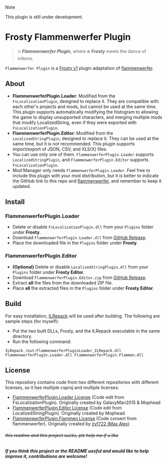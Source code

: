 > [!NOTE]
> This plugin is still under development.  
  
  
# Frosty Flammenwerfer Plugin
> 🔥 ***Flammenwerfer Plugin***, where ❄️ ***Frosty*** meets the dance of inferno.

`Flammenwerfer Plugin` is a [Frosty v1](https://github.com/CadeEvs/FrostyToolsuite) plugin adaptation of [flammenwerfer](https://github.com/BF1CHS/flammenwerfer/).

## About
- **FlammenwerferPlugin.Loader**: Modified from the `FsLocalizationPlugin`, designed to replace it. They are compatible with each other's projects and mods, but cannot be used at the same time. This plugin supports automatically modifying the histogram to allowing the game to display unsupported characters, and merging multiple mods that modify LocalizedString, even if they were exported with `FsLocalizationPlugin`.
- **FlammenwerferPlugin.Editor**: Modified from the `LocalizedStringPlugin`, designed to replace it. They can be used at the same time, but it is not recommended. This plugin supports import/export of JSON, CSV, and XLS(X) files.
- You can use only one of them. `FlammenwerferPlugin.Loader` supports `LocalizedStringPlugin`, and `FlammenwerferPlugin.Editor` supports `FsLocalizationPlugin`.
- Mod Manager only needs `FlammenwerferPlugin.Loader`. Feel free to include this plugin with your mod distribution, but it is better to indicate the GitHub link to this repo and [flammenwerfer](https://github.com/BF1CHS/flammenwerfer/), and remember to keep it updated.

## Install
### FlammenwerferPlugin.Loader
- Delete or disable `FsLocalizationPlugin.dll` from your `Plugins` folder under **Frosty**.
- Download `FlammenwerferPlugin.Loader.dll` from [GitHub Release](https://github.com/shoushou1106/FrostyFlammenwerferPlugin/releases).
- Place the downloaded file in the `Plugins` folder under **Frosty**.
### FlammenwerferPlugin.Editor
- **(Optional)** Delete or disable `LocalizedStringPlugin.dll` from your `Plugins` folder under **Frosty Editor**.
- Download `FlammenwerferPlugin.Editor.zip` from [GitHub Release](https://github.com/shoushou1106/FrostyFlammenwerferPlugin/releases).
- Extract **all** the files from the downloaded ZIP file.
- Place **all** the extracted files in the `Plugins` folder under **Frosty Editor**.

## Build
For easy installation, [ILRepack](https://github.com/gluck/il-repack) will be used after building. The following are sample steps (for myself):
- Put the two built DLLs, Frosty, and the ILRepack executable in the same directory.
- Run the following command:
```shell
ILRepack /out:FlammenwerferPluginLoader_ILRepack.dll FlammenwerferPlugin.Loader.dll FlammenwerferPlugin.Flammen.dll
```

## License
This repository contains code from two different repositories with different licenses, so it has multiple csproj and multiple licenses:
- [FlammenwerferPlugin.Loader License](/FlammenwerferPlugin.Loader/LICENSE.md) (Code edit from FsLocalizationPlugin). Originally created by GalaxyMan2015 & Mophead
- [FlammenwerferPlugin.Editor License](/FlammenwerferPlugin.Editor/LICENSE.md) (Code edit from LocalizedStringPlugin). Originally created by Mophead
- [FlammenwerferPlugin.Flammen License](/FlammenwerferPlugin.Flammen/LICENSE) (Code convert from flammenwerfer). Originally created by [zyf722 (Max Alex)](https://github.com/zyf722)

###### ~~this readme and this project sucks, plz help me if u like~~
##### If you think this project or the README useful and would like to help improve it, contributions are welcome!
